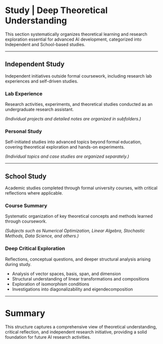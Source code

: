 # Study | Deep Theoretical Understanding

This section systematically organizes theoretical learning and research exploration essential for advanced AI development, categorized into Independent and School-based studies.

---

## Independent Study

Independent initiatives outside formal coursework, including research lab experiences and self-driven studies.

### Lab Experience
Research activities, experiments, and theoretical studies conducted as an undergraduate research assistant.

*(Individual projects and detailed notes are organized in subfolders.)*

### Personal Study
Self-initiated studies into advanced topics beyond formal education, covering theoretical exploration and hands-on experiments.

*(Individual topics and case studies are organized separately.)*

---

## School Study

Academic studies completed through formal university courses, with critical reflections where applicable.

### Course Summary
Systematic organization of key theoretical concepts and methods learned through coursework.

*(Subjects such as Numerical Optimization, Linear Algebra, Stochastic Methods, Data Science, and others.)*

### Deep Critical Exploration
Reflections, conceptual questions, and deeper structural analysis arising during study.

- Analysis of vector spaces, basis, span, and dimension
- Structural understanding of linear transformations and compositions
- Exploration of isomorphism conditions
- Investigations into diagonalizability and eigendecomposition

---

# Summary

This structure captures a comprehensive view of theoretical understanding, critical reflection, and independent research initiative, providing a solid foundation for future AI research activities.
